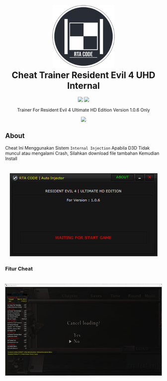 <h1 align="center">
  <img src="https://github.com/rizkisquadpants/RE4UHD/blob/main/assets/Logo2.png" alt="Logo" width="200">
  <br>Cheat Trainer Resident Evil 4 UHD Internal<br>

</h1>

  <p align="center">
    <img src="https://img.shields.io/badge/Cheat Version-v1.0.0.6-red.svg">
  </a>
  <a target="_blank" href="https://github.com/rizkisquadpants/RE4UHD/releases/tag/1.0.0.6">
    <img src="https://img.shields.io/badge/Download Cheat-Klik Disini-blue.svg">
  </a>
  </p>
  

<p align="center">
Trainer For Resident Evil 4 Ultimate HD Edition Version 1.0.6 Only
</p>
<p align="center">
<a target="_blank" href="https://sociabuzz.com/rizkikotet/tribe">
    <img src="https://img.shields.io/badge/DONASI-Klik Disini-green.svg">
  </a>
</p>

## About

Cheat Ini Menggunakan Sistem `Internal Injection` Apabila D3D Tidak muncul atau mengalami Crash, Silahkan download file tambahan  Kemudian Install

<h1 align="center">
  <img src="https://github.com/rizkisquadpants/RE4UHD/blob/main/assets/Main.png">
</h1>
 
 
### Fitur Cheat


<h1 align="center">
  <img src="https://github.com/rizkisquadpants/RE4UHD/blob/main/assets/InGame.png">
</h1>
